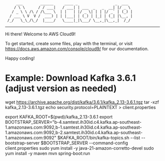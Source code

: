          ___        ______     ____ _                 _  ___  
        / \ \      / / ___|   / ___| | ___  _   _  __| |/ _ \ 
       / _ \ \ /\ / /\___ \  | |   | |/ _ \| | | |/ _` | (_) |
      / ___ \ V  V /  ___) | | |___| | (_) | |_| | (_| |\__, |
     /_/   \_\_/\_/  |____/   \____|_|\___/ \__,_|\__,_|  /_/ 
 ----------------------------------------------------------------- 


Hi there! Welcome to AWS Cloud9!

To get started, create some files, play with the terminal,
or visit https://docs.aws.amazon.com/console/cloud9/ for our documentation.

Happy coding!

# Example: Download Kafka 3.6.1 (adjust version as needed)
wget https://archive.apache.org/dist/kafka/3.6.1/kafka_2.13-3.6.1.tgz
tar -xzf kafka_2.13-3.6.1.tgz
echo security.protocol=PLAINTEXT > client.properties

export KAFKA_ROOT=$(pwd)/kafka_2.13-3.6.1
export BOOTSTRAP_SERVER="b-4.samtest.ih30id.c4.kafka.ap-southeast-1.amazonaws.com:9092,b-1.samtest.ih30id.c4.kafka.ap-southeast-1.amazonaws.com:9092,b-2.samtest.ih30id.c4.kafka.ap-southeast-1.amazonaws.com:9092"
$KAFKA_ROOT/bin/kafka-topics.sh --list --bootstrap-server $BOOTSTRAP_SERVER --command-config client.properties
sudo yum install -y java-21-amazon-corretto-devel
sudo yum install -y maven
mvn spring-boot:run